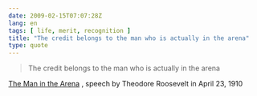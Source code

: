 ```yaml
---
date: 2009-02-15T07:07:28Z
lang: en
tags: [ life, merit, recognition ]
title: "The credit belongs to the man who is actually in the arena"
type: quote
---
```


> The credit belongs to the man who is actually in the arena

[The Man in the
Arena](http://en.wikipedia.org/wiki/The_Man_in_the_Arena) , speech by
Theodore Roosevelt in April 23, 1910

